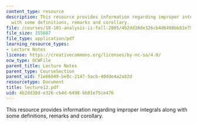 ```yaml
---
content_type: resource
description: This resource provides information regarding improper integrals along
  with some definitions, remarks and corollary.
file: /courses/18-101-analysis-ii-fall-2005/4b2dd38de326cb4d6498bb81e75ce476_lecture12.pdf
file_size: 355687
file_type: application/pdf
learning_resource_types:
- Lecture Notes
license: https://creativecommons.org/licenses/by-nc-sa/4.0/
ocw_type: OCWFile
parent_title: Lecture Notes
parent_type: CourseSection
parent_uid: f1e66049-be8c-2147-5acb-40dde4a2a82d
resourcetype: Document
title: lecture12.pdf
uid: 4b2dd38d-e326-cb4d-6498-bb81e75ce476
---
```

This resource provides information regarding improper integrals along with some definitions, remarks and corollary.